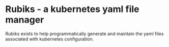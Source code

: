 Rubiks - a kubernetes yaml file manager
=======================================

Rubiks exists to help programmatically generate and maintain the yaml files associated
with kubernetes configuration.
